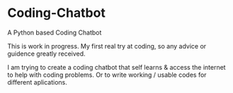 # Coding-Chatbot
A Python based Coding Chatbot

This is work in progress. My first real try at coding, so any advice or guidence greatly received.

I am trying to create a coding chatbot that self learns & access the internet to help with coding problems. 
Or to write working  / usable codes for different aplications.

